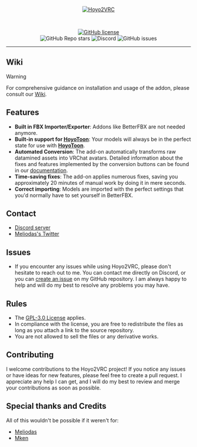 <br>
<p align="center">
    <a href="https://github.com/Melioli/Hoyo2VRC"><img src="https://hoyotoon.com/images/Hoyo2VRCBanner.png" alt="Hoyo2VRC"/></a>
</p><br>

<p align="center">
    <a href="https://github.com/Melioli/Hoyo2VRC/blob/main/LICENSE"><img alt="GitHub license" src="https://img.shields.io/badge/License-GPL--3.0-702963?style=for-the-badge"></a><br>
    <img alt="GitHub Repo stars" src="https://img.shields.io/github/stars/Melioli/Hoyo2VRC?style=for-the-badge"
"></a>
    <img alt="Discord" src="https://img.shields.io/discord/1129811149416824934?style=for-the-badge"
"></a>
    <img alt="GitHub issues" src="https://img.shields.io/github/issues/Melioli/Hoyo2VRC?style=for-the-badge"
"></a>
</p>

---

## Wiki

> [!WARNING]
> For comprehensive guidance on installation and usage of the addon, please consult our [Wiki](https://docs.hoyotoon.com/category/hoyo2vrc).

## Features

- **Built in FBX Importer/Exporter**: Addons like BetterFBX are not needed anymore.
- **Built-in support for [HoyoToon](https://github.com/Melioli/HoyoToon)**: Your models will always be in the perfect state for use with **[HoyoToon](https://github.com/Melioli/HoyoToon)**.
- **Automated Conversion**: The add-on automatically transforms raw datamined assets into VRChat avatars. Detailed information about the fixes and features implemented by the conversion buttons can be found in our [documentation](https://docs.hoyotoon.com/Hoyo2VRC/Features).
- **Time-saving fixes**: The add-on applies numerous fixes, saving you approximately 20 minutes of manual work by doing it in mere seconds.
- **Correct importing**: Models are imported with the perfect settings that you'd normally have to set yourself in BetterFBX.

## Contact

- [Discord server](https://discord.gg/meliverse)
- [Meliodas's Twitter](https://twitter.com/Meliodas7DL)

## Issues

- If you encounter any issues while using Hoyo2VRC, please don't hesitate to reach out to me. You can contact me directly on Discord, or you can [create an issue](https://github.com/Melioli/Hoyo2VRC/issues/new/choose) on my GitHub repository. I am always happy to help and will do my best to resolve any problems you may have.

## Rules

- The [GPL-3.0 License](https://github.com/Melioli/Hoyo2VRC/blob/main/LICENSE) applies.
- In compliance with the license, you are free to redistribute the files as long as you attach a link to the source repository.
- You are not allowed to sell the files or any derivative works.

## Contributing

I welcome contributions to the Hoyo2VRC project! If you notice any issues or have ideas for new features, please feel free to create a pull request. I appreciate any help I can get, and I will do my best to review and merge your contributions as soon as possible.

## Special thanks and Credits

All of this wouldn't be possible if it weren't for:

- [Meliodas](https://github.com/Melioli)
- [Mken](https://github.com/michael-gh1)
